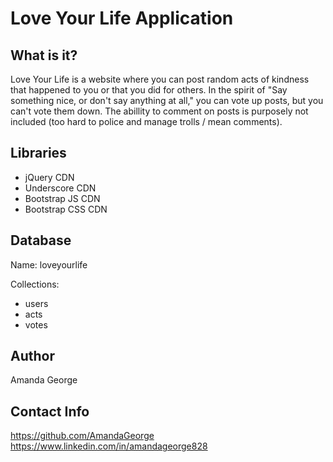 # Love Your Life Application

What is it?
-----------
Love Your Life is a website where you can post random acts of kindness that happened to you or that you did for others.  In the spirit of "Say something nice, or don't say anything at all," you can vote up posts, but you can't vote them down.  The abillity to comment on posts is purposely not included (too hard to police and manage trolls / mean comments).

Libraries
---------
- jQuery CDN
- Underscore CDN
- Bootstrap JS CDN
- Bootstrap CSS CDN

Database
--------
Name:
loveyourlife

Collections:
- users
- acts
- votes

Author
------
Amanda George

Contact Info
------------
https://github.com/AmandaGeorge
https://www.linkedin.com/in/amandageorge828